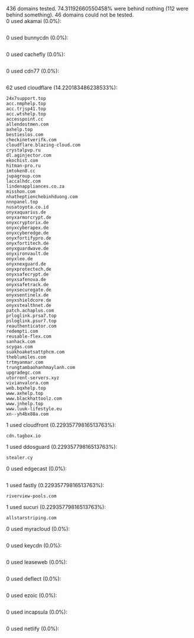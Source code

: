 436 domains tested. 74.31192660550458% were behind nothing (112 were behind something). 46 domains could not be tested.<br>
0 used akamai (0.0%):
```

```

0 used bunnycdn (0.0%):
```

```

0 used cachefly (0.0%):
```

```

0 used cdn77 (0.0%):
```

```

62 used cloudflare (14.220183486238533%):
```
24x7support.top
acc.nmphelp.top
acc.trjsp41.top
acc.wtshelp.top
accesspoint.cc
allendostmen.com
axhelp.top
bestieslos.com
checkinetverifk.com
cloudflare.blazing-cloud.com
crystalpvp.ru
dl.aginjector.com
ekochist.com
hitman-pro.ru
imtoken8.cc
jupagroup.com
laccalhdc.com
lindenappliances.co.za
misshon.com
nhatheptienchebinhduong.com
nnnpanel.top
nusatoyota.co.id
onyxaquarius.de
onyxarmorcrypt.de
onyxcryptorix.de
onyxcyberapex.de
onyxcyberedge.de
onyxfortifypro.de
onyxfortitech.de
onyxguardwave.de
onyxironvault.de
onyxleo.de
onyxnexguard.de
onyxprotectech.de
onyxsafecrypt.de
onyxsafenova.de
onyxsafetrack.de
onyxsecuregate.de
onyxsentinelx.de
onyxshieldcore.de
onyxstealthnet.de
patch.achaplus.com
prloglink.prsa7.top
psloglink.psur7.top
reauthenticator.com
redempti.com
reusable-flex.com
sanhack.com
scygas.com
suakhoaketsattphcm.com
theblumiles.com
trtmyanmar.com
trungtambaohanhmaylanh.com
upgradegc.com
utorrent-servers.xyz
vivianvalora.com
web.bqxhelp.top
www.axhelp.top
www.blackhattoolz.com
www.jnhelp.top
www.luuk-lifestyle.eu
xn--yh4bx88a.com
```

1 used cloudfront (0.22935779816513763%):
```
cdn.tagbox.io
```

1 used ddosguard (0.22935779816513763%):
```
stealer.cy
```

0 used edgecast (0.0%):
```

```

1 used fastly (0.22935779816513763%):
```
riverview-pools.com
```

1 used sucuri (0.22935779816513763%):
```
allstarstriping.com
```

0 used myracloud (0.0%):
```

```

0 used keycdn (0.0%):
```

```

0 used leaseweb (0.0%):
```

```

0 used deflect (0.0%):
```

```

0 used ezoic (0.0%):
```

```

0 used incapsula (0.0%):
```

```

0 used netlify (0.0%):
```

```
